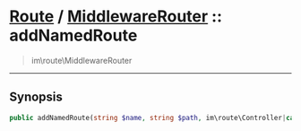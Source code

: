 # [Route](route.md) / [MiddlewareRouter](route-MiddlewareRouter.md) :: addNamedRoute
 > im\route\MiddlewareRouter
____

## Synopsis
```php
public addNamedRoute(string $name, string $path, im\route\Controller|callable|string $controller, int $flags = im\http\Verbs::ANY): void
```
